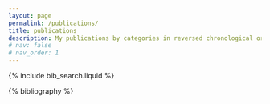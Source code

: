 ```yaml
---
layout: page
permalink: /publications/
title: publications
description: My publications by categories in reversed chronological order.
# nav: false
# nav_order: 1
---
```


<!-- _pages/publications.md -->

<!-- Bibsearch Feature -->

{% include bib_search.liquid %}

<div class="publications">

{% bibliography %}

</div>
